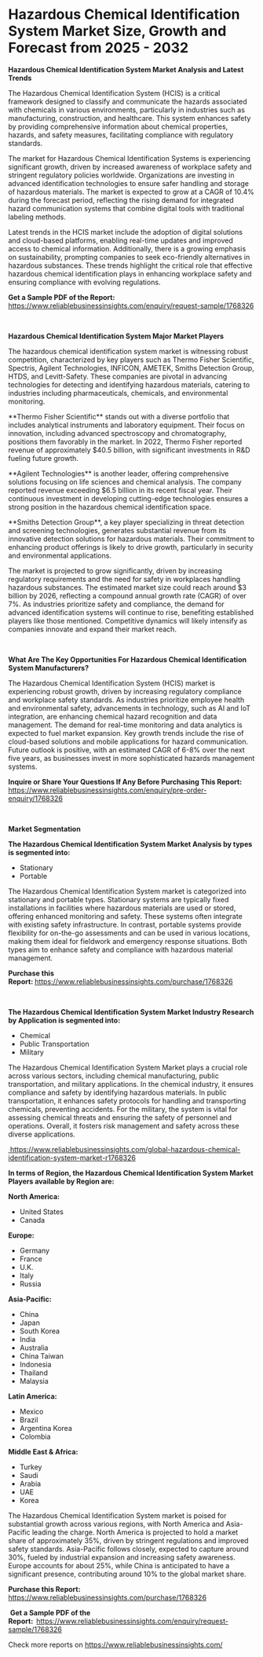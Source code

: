 <p><h1>Hazardous Chemical Identification System Market Size, Growth and Forecast from 2025 - 2032</h1></p><p><strong>Hazardous Chemical Identification System Market Analysis and Latest Trends</strong></p>
<p><p>The Hazardous Chemical Identification System (HCIS) is a critical framework designed to classify and communicate the hazards associated with chemicals in various environments, particularly in industries such as manufacturing, construction, and healthcare. This system enhances safety by providing comprehensive information about chemical properties, hazards, and safety measures, facilitating compliance with regulatory standards.</p><p>The market for Hazardous Chemical Identification Systems is experiencing significant growth, driven by increased awareness of workplace safety and stringent regulatory policies worldwide. Organizations are investing in advanced identification technologies to ensure safer handling and storage of hazardous materials. The market is expected to grow at a CAGR of 10.4% during the forecast period, reflecting the rising demand for integrated hazard communication systems that combine digital tools with traditional labeling methods.</p><p>Latest trends in the HCIS market include the adoption of digital solutions and cloud-based platforms, enabling real-time updates and improved access to chemical information. Additionally, there is a growing emphasis on sustainability, prompting companies to seek eco-friendly alternatives in hazardous substances. These trends highlight the critical role that effective hazardous chemical identification plays in enhancing workplace safety and ensuring compliance with evolving regulations.</p></p>
<p><strong>Get a Sample PDF of the Report:&nbsp;</strong> <a href="https://www.reliablebusinessinsights.com/enquiry/request-sample/1768326?utm_campaign=2317&utm_medium=2&utm_source=Github&utm_content=ia&utm_term=09022025&utm_id=hazardous-chemical-identification-system">https://www.reliablebusinessinsights.com/enquiry/request-sample/1768326</a></p>
<p>&nbsp;</p>
<p><strong>Hazardous Chemical Identification System Major Market Players</strong></p>
<p><p>The hazardous chemical identification system market is witnessing robust competition, characterized by key players such as Thermo Fisher Scientific, Spectris, Agilent Technologies, INFICON, AMETEK, Smiths Detection Group, HTDS, and Levitt-Safety. These companies are pivotal in advancing technologies for detecting and identifying hazardous materials, catering to industries including pharmaceuticals, chemicals, and environmental monitoring.</p><p>**Thermo Fisher Scientific** stands out with a diverse portfolio that includes analytical instruments and laboratory equipment. Their focus on innovation, including advanced spectroscopy and chromatography, positions them favorably in the market. In 2022, Thermo Fisher reported revenue of approximately $40.5 billion, with significant investments in R&D fueling future growth.</p><p>**Agilent Technologies** is another leader, offering comprehensive solutions focusing on life sciences and chemical analysis. The company reported revenue exceeding $6.5 billion in its recent fiscal year. Their continuous investment in developing cutting-edge technologies ensures a strong position in the hazardous chemical identification space.</p><p>**Smiths Detection Group**, a key player specializing in threat detection and screening technologies, generates substantial revenue from its innovative detection solutions for hazardous materials. Their commitment to enhancing product offerings is likely to drive growth, particularly in security and environmental applications.</p><p>The market is projected to grow significantly, driven by increasing regulatory requirements and the need for safety in workplaces handling hazardous substances. The estimated market size could reach around $3 billion by 2026, reflecting a compound annual growth rate (CAGR) of over 7%. As industries prioritize safety and compliance, the demand for advanced identification systems will continue to rise, benefiting established players like those mentioned. Competitive dynamics will likely intensify as companies innovate and expand their market reach.</p></p>
<p>&nbsp;</p>
<p><strong>What Are The Key Opportunities For Hazardous Chemical Identification System Manufacturers?</strong></p>
<p><p>The Hazardous Chemical Identification System (HCIS) market is experiencing robust growth, driven by increasing regulatory compliance and workplace safety standards. As industries prioritize employee health and environmental safety, advancements in technology, such as AI and IoT integration, are enhancing chemical hazard recognition and data management. The demand for real-time monitoring and data analytics is expected to fuel market expansion. Key growth trends include the rise of cloud-based solutions and mobile applications for hazard communication. Future outlook is positive, with an estimated CAGR of 6-8% over the next five years, as businesses invest in more sophisticated hazards management systems.</p></p>
<p><strong>Inquire or Share Your Questions If Any Before Purchasing This Report:</strong> <a href="https://www.reliablebusinessinsights.com/enquiry/pre-order-enquiry/1768326?utm_campaign=2317&utm_medium=2&utm_source=Github&utm_content=ia&utm_term=09022025&utm_id=hazardous-chemical-identification-system">https://www.reliablebusinessinsights.com/enquiry/pre-order-enquiry/1768326</a></p>
<p>&nbsp;</p>
<p><strong>Market Segmentation</strong></p>
<p><strong>The Hazardous Chemical Identification System Market Analysis by types is segmented into:</strong></p>
<p><ul><li>Stationary</li><li>Portable</li></ul></p>
<p><p>The Hazardous Chemical Identification System market is categorized into stationary and portable types. Stationary systems are typically fixed installations in facilities where hazardous materials are used or stored, offering enhanced monitoring and safety. These systems often integrate with existing safety infrastructure. In contrast, portable systems provide flexibility for on-the-go assessments and can be used in various locations, making them ideal for fieldwork and emergency response situations. Both types aim to enhance safety and compliance with hazardous material management.</p></p>
<p><strong>Purchase this Report:&nbsp;</strong><a href="https://www.reliablebusinessinsights.com/purchase/1768326?utm_campaign=2317&utm_medium=2&utm_source=Github&utm_content=ia&utm_term=09022025&utm_id=hazardous-chemical-identification-system">https://www.reliablebusinessinsights.com/purchase/1768326</a></p>
<p>&nbsp;</p>
<p><strong>The Hazardous Chemical Identification System Market Industry Research by Application is segmented into:</strong></p>
<p><ul><li>Chemical</li><li>Public Transportation</li><li>Military</li></ul></p>
<p><p>The Hazardous Chemical Identification System Market plays a crucial role across various sectors, including chemical manufacturing, public transportation, and military applications. In the chemical industry, it ensures compliance and safety by identifying hazardous materials. In public transportation, it enhances safety protocols for handling and transporting chemicals, preventing accidents. For the military, the system is vital for assessing chemical threats and ensuring the safety of personnel and operations. Overall, it fosters risk management and safety across these diverse applications.</p></p>
<p><a href="https://www.reliablebusinessinsights.com/global-hazardous-chemical-identification-system-market-r1768326?utm_campaign=2317&utm_medium=2&utm_source=Github&utm_content=ia&utm_term=09022025&utm_id=hazardous-chemical-identification-system">&nbsp;https://www.reliablebusinessinsights.com/global-hazardous-chemical-identification-system-market-r1768326</a></p>
<p><strong>In terms of Region, the Hazardous Chemical Identification System Market Players available by Region are:</strong></p>
<p>
    <p> <strong> North America: </strong>
        <ul>
            <li>United States</li>
            <li>Canada</li>
        </ul>
        </p> 
    <p> <strong> Europe: </strong>
        <ul>
            <li>Germany</li>
            <li>France</li>
            <li>U.K.</li>
            <li>Italy</li>
            <li>Russia</li>
        </ul>
        </p> 
    <p> <strong> Asia-Pacific: </strong>
        <ul>
            <li>China</li>
            <li>Japan</li>
            <li>South Korea</li>
            <li>India</li>
            <li>Australia</li>
            <li>China Taiwan</li>
            <li>Indonesia</li>
            <li>Thailand</li>
            <li>Malaysia</li>
        </ul>
        </p> 
    <p> <strong> Latin America: </strong>
        <ul>
            <li>Mexico</li>
            <li>Brazil</li>
            <li>Argentina Korea</li>
            <li>Colombia</li>
        </ul>
        </p> 
    <p> <strong> Middle East & Africa: </strong>
        <ul>
            <li>Turkey</li>
            <li>Saudi</li>
            <li>Arabia</li>
            <li>UAE</li>
            <li>Korea</li>
        </ul>
    </p>
    </p>
<p><p>The Hazardous Chemical Identification System market is poised for substantial growth across various regions, with North America and Asia-Pacific leading the charge. North America is projected to hold a market share of approximately 35%, driven by stringent regulations and improved safety standards. Asia-Pacific follows closely, expected to capture around 30%, fueled by industrial expansion and increasing safety awareness. Europe accounts for about 25%, while China is anticipated to have a significant presence, contributing around 10% to the global market share.</p></p>
<p><strong>Purchase this Report: </strong><a href="https://www.reliablebusinessinsights.com/purchase/1768326?utm_campaign=2317&utm_medium=2&utm_source=Github&utm_content=ia&utm_term=09022025&utm_id=hazardous-chemical-identification-system">https://www.reliablebusinessinsights.com/purchase/1768326</a></p>
<p>&nbsp;<strong>Get a Sample PDF of the Report:&nbsp;&nbsp;</strong><a href="https://www.reliablebusinessinsights.com/enquiry/request-sample/1768326?utm_campaign=2317&utm_medium=2&utm_source=Github&utm_content=ia&utm_term=09022025&utm_id=hazardous-chemical-identification-system">https://www.reliablebusinessinsights.com/enquiry/request-sample/1768326</a></p>
<p><strong></strong></p>
<p>Check more reports on <a href="https://www.reliablebusinessinsights.com/?utm_campaign=2317&utm_medium=2&utm_source=Github&utm_content=ia&utm_term=09022025&utm_id=hazardous-chemical-identification-system">https://www.reliablebusinessinsights.com/</a></p>